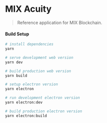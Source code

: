 # MIX Acuity

> Reference application for MIX Blockchain.

#### Build Setup

``` bash
# install dependencies
yarn

# serve development web version
yarn dev

# build production web version
yarn build

# setup electron version
yarn electron

# run development electron version
yarn electron:dev

# build production electron version
yarn electron:build
```
